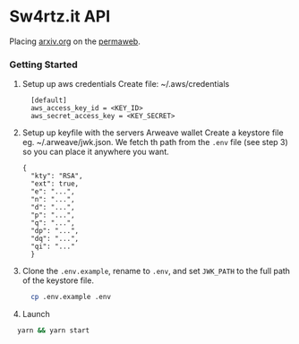 # Sw4rtz.it API

Placing [arxiv.org](https://arxiv.org/) on the [permaweb](https://www.arweave.org/).

### Getting Started
1. Setup up aws credentials
  Create file: ~/.aws/credentials
    ```
      [default]
      aws_access_key_id = <KEY_ID>
      aws_secret_access_key = <KEY_SECRET>
    ```
2. Setup up keyfile with the servers Arweave wallet
  Create a keystore file eg. ~/.arweave/jwk.json. We fetch th path from the `.env` file (see step 3) so you can place it anywhere you want.
    ```
    {
      "kty": "RSA",
      "ext": true,
      "e": "...",
      "n": "...",
      "d": "...",
      "p": "...",
      "q": "...",
      "dp": "...",
      "dq": "...",
      "qi": "..."
      }

    ```
3. Clone the `.env.example`, rename to `.env`, and set `JWK_PATH` to the full path of the keystore file.
    ```zsh
      cp .env.example .env
    ```


4. Launch
  ```zsh
    yarn && yarn start
  ```
